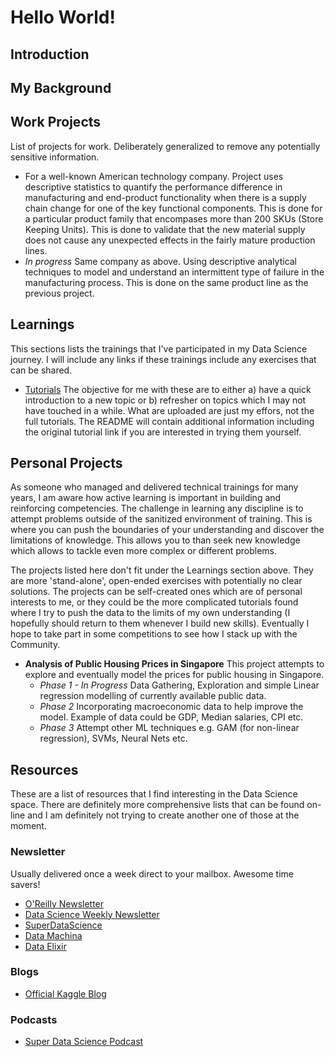 # Hello World!

## Introduction

## My Background

## Work Projects

List of projects for work. Deliberately generalized to remove any potentially sensitive information.

* For a well-known American technology company. Project uses descriptive statistics to quantify the performance difference in manufacturing and end-product functionality when there is a supply chain change for one of the key functional components. This is done for a particular product family that encompases more than 200 SKUs (Store Keeping Units). This is done to validate that the new material supply does not cause any unexpected effects in the fairly mature production lines.
* *In progress* Same company as above. Using descriptive analytical techniques to model and understand an intermittent type of failure in the manufacturing process. This is done on the same product line as the previous project.

## Learnings

This sections lists the trainings that I've participated in my Data Science journey. I will include any links if these trainings include any exercises that can be shared.

* [Tutorials](https://github.com/azmimr/tutorials) The objective for me with these are to either a) have a quick introduction to a new topic or b) refresher on topics which I may not have touched in a while. What are uploaded are just my effors, not the full tutorials. The README will contain additional information including the original tutorial link if you are interested in trying them yourself.

## Personal Projects

As someone who managed and delivered technical trainings for many years, I am aware how active learning is important in building and reinforcing competencies. The challenge in learning any discipline is to attempt problems outside of the sanitized environment of training. This is where you can push the boundaries of your understanding and discover the limitations of knowledge. This allows you to than seek new knowledge which allows to tackle even more complex or different problems. 

The projects listed here don't fit under the Learnings section above. They are more 'stand-alone', open-ended exercises with potentially no clear solutions. The projects can be self-created ones which are of personal interests to me, or they could be the more complicated tutorials found where I try to push the data to the limits of my own understanding (I hopefully should return to them whenever I build new skills). Eventually I hope to take part in some competitions to see how I stack up with the Community.

* **Analysis of Public Housing Prices in Singapore** This project attempts to explore and eventually model the prices for public housing in Singapore.
    * *Phase 1 - In Progress* Data Gathering, Exploration and simple Linear regression modelling of currently available public data.
    * *Phase 2* Incorporating macroeconomic data to help improve the model. Example of data could be GDP, Median salaries, CPI etc.
    * *Phase 3* Attempt other ML techniques e.g. GAM (for non-linear regression), SVMs, Neural Nets etc.

## Resources

These are a list of resources that I find interesting in the Data Science space. There are definitely more comprehensive lists that can be found on-line and I am definitely not trying to create another one of those at the moment. 

### Newsletter
Usually delivered once a week direct to your mailbox. Awesome time savers!

* [O'Reilly Newsletter](http://www.oreilly.com/data/newsletter.html)
* [Data Science Weekly Newsletter](https://www.datascienceweekly.org/)
* [SuperDataScience](https://www.superdatascience.com/)
* [Data Machina](https://www.getrevue.co/profile/datamachina?utm_campaign=Subscription+welcome&utm_content=profile-name&utm_medium=email&utm_source=confirmation)
* [Data Elixir](https://dataelixir.com/)

### Blogs

* [Official Kaggle Blog](http://blog.kaggle.com/)

### Podcasts
* [Super Data Science Podcast](https://www.superdatascience.com/podcast/)
